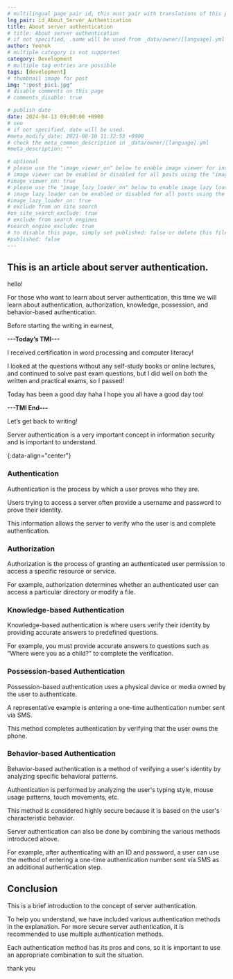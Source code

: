 ```yaml
---
# multilingual page pair id, this must pair with translations of this page. (This name must be unique)
lng_pair: id_About_Server_Authentication
title: About server authentication
# title: About server authentication
# if not specified, .name will be used from _data/owner/[language].yml
author: Yeonuk
# multiple category is not supported
category: Development
# multiple tag entries are possible
tags: [development]
# thumbnail image for post
img: ":post_pic1.jpg"
# disable comments on this page
# comments_disable: true

# publish date
date: 2024-04-13 09:00:00 +0900
# seo
# if not specified, date will be used.
#meta_modify_date: 2021-08-10 11:32:53 +0900
# check the meta_common_description in _data/owner/[language].yml
#meta_description: ""

# optional
# please use the "image_viewer_on" below to enable image viewer for individual pages or posts (_posts/ or [language]/_posts folders).
# image viewer can be enabled or disabled for all posts using the "image_viewer_posts: true" setting in _data/conf/main.yml.
#image_viewer_on: true
# please use the "image_lazy_loader_on" below to enable image lazy loader for individual pages or posts (_posts/ or [language]/_posts folders).
# image lazy loader can be enabled or disabled for all posts using the "image_lazy_loader_posts: true" setting in _data/conf/main.yml.
#image_lazy_loader_on: true
# exclude from on site search
#on_site_search_exclude: true
# exclude from search engines
#search_engine_exclude: true
# to disable this page, simply set published: false or delete this file
#published: false
---
```


<!-- outline-start -->

## This is an article about server authentication.

hello!

For those who want to learn about server authentication, this time we will learn about authentication, authorization, knowledge, possession, and behavior-based authentication.

Before starting the writing in earnest,

**---Today’s TMI---**

I received certification in word processing and computer literacy!

I looked at the questions without any self-study books or online lectures, and continued to solve past exam questions, but I did well on both the written and practical exams, so I passed!

Today has been a good day haha I hope you all have a good day too!

**---TMI End---**

Let’s get back to writing!

Server authentication is a very important concept in information security and is important to understand.

{:data-align="center"}

<!-- outline-end -->

### Authentication

Authentication is the process by which a user proves who they are.

Users trying to access a server often provide a username and password to prove their identity.

This information allows the server to verify who the user is and complete authentication.

### Authorization

Authorization is the process of granting an authenticated user permission to access a specific resource or service.

For example, authorization determines whether an authenticated user can access a particular directory or modify a file.

### Knowledge-based Authentication

Knowledge-based authentication is where users verify their identity by providing accurate answers to predefined questions.

For example, you must provide accurate answers to questions such as “Where were you as a child?” to complete the verification.

### Possession-based Authentication

Possession-based authentication uses a physical device or media owned by the user to authenticate.

A representative example is entering a one-time authentication number sent via SMS.

This method completes authentication by verifying that the user owns the phone.

### Behavior-based Authentication

Behavior-based authentication is a method of verifying a user's identity by analyzing specific behavioral patterns.

Authentication is performed by analyzing the user's typing style, mouse usage patterns, touch movements, etc.

This method is considered highly secure because it is based on the user's characteristic behavior.

Server authentication can also be done by combining the various methods introduced above.

For example, after authenticating with an ID and password, a user can use the method of entering a one-time authentication number sent via SMS as an additional authentication step.

## Conclusion

This is a brief introduction to the concept of server authentication.

To help you understand, we have included various authentication methods in the explanation. For more secure server authentication, it is recommended to use multiple authentication methods.

Each authentication method has its pros and cons, so it is important to use an appropriate combination to suit the situation.

thank you
